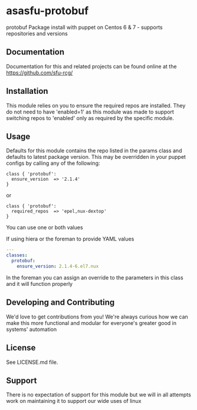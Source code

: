 asasfu-protobuf
======

protobuf Package install with puppet on Centos 6 &amp; 7 - supports repositories and versions

Documentation
-------------

Documentation for this and related projects can be found online at the
https://github.com/sfu-rcg/

Installation
------------

This module relies on you to ensure the required repos are installed.  They do not need to have 'enabled=1' as this module was made to support switching repos to 'enabled' only as required by the specific module.

Usage
-----

Defaults for this module contains the repo listed in the params class and defaults to latest package version.  This may be overridden in your puppet configs by calling any of the following:

  ```puppet
  class { 'protobuf':
    ensure_version  => '2.1.4'
  }
  ```
  or

  ```puppet
  class { 'protobuf':
    required_repos  => 'epel,nux-dextop'
  }
  ```
You can use one or both values

If using hiera or the foreman to provide YAML values

  ```yaml
  ---
  classes:
    protobuf:
      ensure_version: 2.1.4-6.el7.nux
  ```

In the foreman you can assign an override to the parameters in this class and it will function properly

Developing and Contributing
---------------------------

We'd love to get contributions from you!
We're always curious how we can make this more functional and modular for everyone's greater good in systems' automation

License
-------

See LICENSE.md file.

Support
-------

There is no expectation of support for this module but we will in all attempts work on maintaining it to support our wide uses of linux

